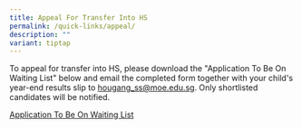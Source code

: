 ```yaml
---
title: Appeal For Transfer Into HS
permalink: /quick-links/appeal/
description: ""
variant: tiptap
---
```

<p>To appeal for transfer into HS, please download the "Application To Be On Waiting List" below and email the completed form together with your child's year-end results slip to&nbsp;<a href="mailto:hougang_ss@moe.edu.sg" rel="noopener noreferrer nofollow" target="_blank">hougang_ss@moe.edu.sg</a>. Only shortlisted candidates will be notified.</p><p><a href="/files/Admin/Application_to_be_on_Waiting_List_w_e_f_Dec_2023.pdf" rel="noopener noreferrer nofollow" target="_blank">Application To Be On Waiting List</a></p>